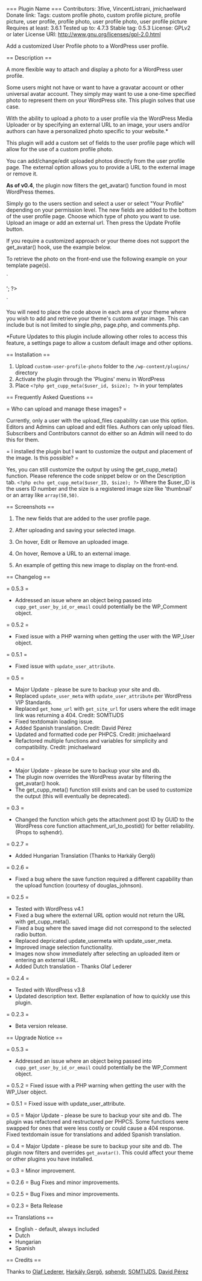 === Plugin Name ===
Contributors: 3five, VincentListrani, jmichaelward
Donate link: 
Tags: custom profile photo, custom profile picture, profile picture, user profile, profile photo, user profile photo, user profile picture
Requires at least: 3.6.1
Tested up to: 4.7.3
Stable tag: 0.5.3
License: GPLv2 or later
License URI: http://www.gnu.org/licenses/gpl-2.0.html

Add a customized User Profile photo to a WordPress user profile.

== Description ==

A more flexible way to attach and display a photo for a WordPress user profile.

Some users might not have or want to have a gravatar account or other universal avatar account. They simply may want to use a one-time specified photo to represent them on your WordPress site. This plugin solves that use case.

With the ability to upload a photo to a user profile via the WordPress Media Uploader or by specifying an external URL to an image, your users and/or authors can have a personalized photo specific to your website.*

This plugin will add a custom set of fields to the user profile page which will allow for the use of a custom profile photo.

You can add/change/edit uploaded photos directly from the user profile page. The external option allows you to provide a URL to the external image or remove it.

**As of v0.4**, the plugin now filters the get_avatar() function found in most WordPress themes.

Simply go to the users section and select a user or select "Your Profile" depending on your permission level. The new fields are added to the bottom of the user profile page. Choose which type of photo you want to use. Upload an image or add an external url. Then press the Update Profile button.

If you require a customized approach or your theme does not support the get_avatar() hook, use the example below.

To retrieve the photo on the front-end use the following example on your template page(s).

`
<?php
	// Retrieve The Post's Author ID
	$user_id = get_the_author_meta('ID');
	// Set the image size. Accepts all registered images sizes and array(int, int)
	$size = 'thumbnail';

	// Get the image URL using the author ID and image size params
	$imgURL = get_cupp_meta($user_id, $size);

	// Print the image on the page
	echo '<img src="'. $imgURL .'" alt="">';
?>
`

You will need to place the code above in each area of your theme where you wish to add and retrieve your theme's custom avatar image. This can include but is not limited to single.php, page.php, and comments.php.

*Future Updates to this plugin include allowing other roles to access this feature, a settings page to allow a custom default image and other options.

== Installation ==

1. Upload `custom-user-profile-photo` folder to the `/wp-content/plugins/` directory
2. Activate the plugin through the 'Plugins' menu in WordPress
3. Place `<?php get_cupp_meta($user_id, $size); ?>` in your templates

== Frequently Asked Questions ==

= Who can upload and manage these images? =

Currently, only a user with the upload_files capability can use this option.
Editors and Admins can upload and edit files.
Authors can only upload files.
Subscribers and Contributors cannot do either so an Admin will need to do this for them.

= I installed the plugin but I want to customize the output and placement of the image. Is this possible? =

Yes, you can still customize the output by using the get_cupp_meta() function. Please reference the code snippet below or on the Description tab.
`<?php echo get_cupp_meta($user_ID, $size); ?>`
Where the $user_ID is the users ID number and the size is a registered image size like 'thumbnail' or an array like `array(50,50)`.

== Screenshots ==

1. The new fields that are added to the user profile page.

2. After uploading and saving your selected image.

3. On hover, Edit or Remove an uploaded image.

4. On hover, Remove a URL to an external image.

5. An example of getting this new image to display on the front-end.

== Changelog ==

= 0.5.3 =
* Addressed an issue where an object being passed into `cupp_get_user_by_id_or_email` could potentially be the WP_Comment object.

= 0.5.2 =
* Fixed issue with a PHP warning when getting the user with the WP_User object.

= 0.5.1 =
* Fixed issue with `update_user_attribute`.

= 0.5 =
* Major Update - please be sure to backup your site and db.
* Replaced `update_user_meta` with `update_user_attribute` per WordPress VIP Standards.
* Replaced `get_home_url` with `get_site_url` for users where the edit image link was returning a 404. Credit: SOMTIJDS
* Fixed textdomain loading issue.
* Added Spanish translation. Credit: David Pérez
* Updated and formatted code per PHPCS. Credit: jmichaelward
* Refactored multiple functions and variables for simplicity and compatibility. Credit: jmichaelward

= 0.4 =
* Major Update - please be sure to backup your site and db.
* The plugin now overrides the WordPress avatar by filtering the get_avatar() hook.
* The get_cupp_meta() function still exists and can be used to customize the output (this will eventually be deprecated).

= 0.3 =
* Changed the function which gets the attachment post ID by GUID to the WordPress core function attachment_url_to_postid() for better reliability. (Props to sqhendr).

= 0.2.7 =
* Added Hungarian Translation (Thanks to Harkály Gergő)

= 0.2.6 =
* Fixed a bug where the save function required a different capability than the upload function (courtesy of douglas_johnson).

= 0.2.5 =
* Tested with WordPress v4.1
* Fixed a bug where the external URL option would not return the URL with get_cupp_meta().
* Fixed a bug where the saved image did not correspond to the selected radio button.
* Replaced depricated update_usermeta with update_user_meta.
* Improved image selection functionality.
* Images now show immediately after selecting an uploaded item or entering an external URL.
* Added Dutch translation - Thanks Olaf Lederer

= 0.2.4 =
* Tested with WordPress v3.8
* Updated description text. Better explanation of how to quickly use this plugin.

= 0.2.3 =
* Beta version release.

== Upgrade Notice ==

= 0.5.3 =
* Addressed an issue where an object being passed into `cupp_get_user_by_id_or_email` could potentially be the WP_Comment object.

= 0.5.2 =
Fixed issue with a PHP warning when getting the user with the WP_User object.

= 0.5.1 =
Fixed issue with update_user_attribute.

= 0.5 =
Major Update - please be sure to backup your site and db. The plugin was refactored and restructured per PHPCS. Some functions were swapped for ones that were less costly or could cause a 404 response. Fixed textdomain issue for translations and added Spanish translation.

= 0.4 =
Major Update - please be sure to backup your site and db. The plugin now filters and overrides `get_avatar()`. This could affect your theme or other plugins you have installed.

= 0.3 =
Minor improvement.

= 0.2.6 =
Bug Fixes and minor improvements.

= 0.2.5 =
Bug Fixes and minor improvements.

= 0.2.3 =
Beta Release

== Translations ==

* English - default, always included
* Dutch
* Hungarian
* Spanish

== Credits ==

Thanks to [Olaf Lederer](https://profiles.wordpress.org/finalwebsites/), [Harkály Gergő](https://github.com/harkalygergo), [sqhendr](https://profiles.wordpress.org/sqhendr/), [SOMTIJDS](https://profiles.wordpress.org/somtijds/), [David Pérez](https://www.closemarketing.es)